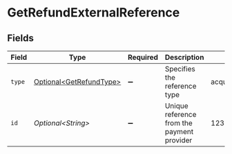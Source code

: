 # GetRefundExternalReference


## Fields

| Field                                                                | Type                                                                 | Required                                                             | Description                                                          | Example                                                              |
| -------------------------------------------------------------------- | -------------------------------------------------------------------- | -------------------------------------------------------------------- | -------------------------------------------------------------------- | -------------------------------------------------------------------- |
| `type`                                                               | [Optional\<GetRefundType>](../../models/operations/GetRefundType.md) | :heavy_minus_sign:                                                   | Specifies the reference type                                         | acquirer-reference                                                   |
| `id`                                                                 | *Optional\<String>*                                                  | :heavy_minus_sign:                                                   | Unique reference from the payment provider                           | 123456789012345                                                      |